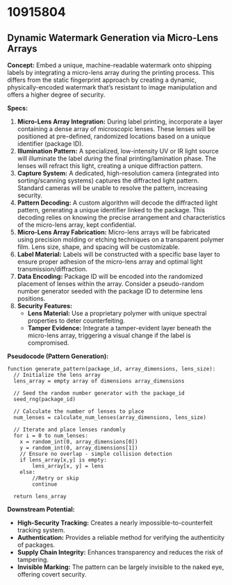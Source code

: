 # 10915804

## Dynamic Watermark Generation via Micro-Lens Arrays

**Concept:** Embed a unique, machine-readable watermark onto shipping labels by integrating a micro-lens array during the printing process. This differs from the static fingerprint approach by creating a dynamic, physically-encoded watermark that’s resistant to image manipulation and offers a higher degree of security.

**Specs:**

1.  **Micro-Lens Array Integration:** During label printing, incorporate a layer containing a dense array of microscopic lenses. These lenses will be positioned at pre-defined, randomized locations based on a unique identifier (package ID).
2.  **Illumination Pattern:**  A specialized, low-intensity UV or IR light source will illuminate the label *during* the final printing/lamination phase.  The lenses will refract this light, creating a unique diffraction pattern.
3.  **Capture System:** A dedicated, high-resolution camera (integrated into sorting/scanning systems) captures the diffracted light pattern.  Standard cameras will be unable to resolve the pattern, increasing security.
4.  **Pattern Decoding:**  A custom algorithm will decode the diffracted light pattern, generating a unique identifier linked to the package.  This decoding relies on knowing the precise arrangement and characteristics of the micro-lens array, kept confidential.
5.  **Micro-Lens Array Fabrication:** Micro-lens arrays will be fabricated using precision molding or etching techniques on a transparent polymer film. Lens size, shape, and spacing will be customizable.
6.  **Label Material:** Labels will be constructed with a specific base layer to ensure proper adhesion of the micro-lens array and optimal light transmission/diffraction.
7.  **Data Encoding:** Package ID will be encoded into the randomized placement of lenses within the array.  Consider a pseudo-random number generator seeded with the package ID to determine lens positions.
8.  **Security Features:**
    *   **Lens Material:** Use a proprietary polymer with unique spectral properties to deter counterfeiting.
    *   **Tamper Evidence:** Integrate a tamper-evident layer beneath the micro-lens array, triggering a visual change if the label is compromised.

**Pseudocode (Pattern Generation):**

```
function generate_pattern(package_id, array_dimensions, lens_size):
  // Initialize the lens array
  lens_array = empty array of dimensions array_dimensions

  // Seed the random number generator with the package_id
  seed_rng(package_id)

  // Calculate the number of lenses to place
  num_lenses = calculate_num_lenses(array_dimensions, lens_size)

  // Iterate and place lenses randomly
  for i = 0 to num_lenses:
    x = random_int(0, array_dimensions[0])
    y = random_int(0, array_dimensions[1])
    // Ensure no overlap - simple collision detection
    if lens_array[x,y] is empty:
        lens_array[x, y] = lens 
    else:
        //Retry or skip
        continue

  return lens_array
```

**Downstream Potential:**

*   **High-Security Tracking:** Creates a nearly impossible-to-counterfeit tracking system.
*   **Authentication:** Provides a reliable method for verifying the authenticity of packages.
*   **Supply Chain Integrity:** Enhances transparency and reduces the risk of tampering.
*   **Invisible Marking:** The pattern can be largely invisible to the naked eye, offering covert security.